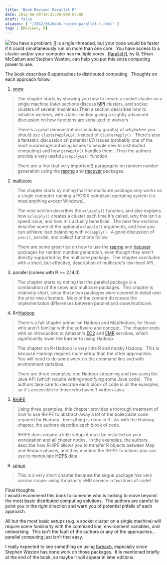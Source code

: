 ```yaml
---
title: 'Book Review: Parallel R'
date: 2012-06-05T10:31:00.000-05:00
draft: false
aliases: [ "/2012/06/book-review-parallel-r.html" ]
tags : [Reviews, R]
---
```


[![](http://ws.assoc-amazon.com/widgets/q?_encoding=UTF8&Format=_SL160_&ASIN=1449309925&MarketPlace=US&ID=AsinImage&WS=1&tag=fotr09-20&ServiceVersion=20070822)](http://www.amazon.com/gp/product/1449309925/ref=as_li_ss_il?ie=UTF8&tag=fotr09-20&linkCode=as2&camp=1789&creative=390957&creativeASIN=1449309925)You have a problem: [R](http://www.r-project.org/) is single-threaded, but your code would be faster if it could simultaneously run on more than one core.  You have access to a cluster and/or your computer has multiple cores.  [Parallel R](http://www.amazon.com/gp/product/1449309925/ref=as_li_ss_tl?ie=UTF8&tag=fosstrading-20&linkCode=as2&camp=1789&creative=390957&creativeASIN=1449309925), by Q. Ethan McCallum and Stephen Weston, can help you put this extra computing power to use.  
  
The book describes 6 approaches to distributed computing.  Thoughts on each approach follow:  
  
1) [snow](http://cran.r-project.org/web/packages/snow/)  

> The chapter starts by showing you how to create a socket cluster on a single machine (later sections discuss [MPI](http://www.open-mpi.org/) clusters, and socket clusters of several machines).Then a section describes how to initialize workers, with a later section giving a slightly advanced discussion on how functions are serialized to workers.  
>   
> There's a great demonstration (including graphs) of why/when you should use `clusterApplyLB()` instead of `clusterApply()`.  There's also a fantastic discussion on potential I/O issues (probably one of the most surprising/confusing issues to people new to distributed computing) and how `parApply()` handles them.  Then the authors provide a very useful `parApplyLB()` function.  
>   
> There are a few (but very important!) paragraphs on random number generation using the [rsprng](http://cran.r-project.org/web/packages/rsprng/index.html) and [rlecuyer](http://cran.r-project.org/web/packages/rlecuyer/index.html) packages.

2) [multicore](http://cran.r-project.org/web/packages/multicore/)  

> The chapter starts by noting that the multicore package only works on a single computer running a POSIX compliant operating system (i.e. most anything _except_ Windows).  
>   
> The next section describes the `mclapply()` function, and also explains how `mclapply()` creates a cluster each time it's called, why this isn't a speed issue, and how it is actually beneficial.  The next few sections describe some of the optional `mclapply()` arguments, and how you can achieve load balancing with `mclapply()`.  A good discussion of `pvec()`, parallel, and collect functions follow.  
>   
> There are some great tips on how to use the [rsprng](http://cran.r-project.org/web/packages/rsprng/index.html) and [rlecuyer](http://cran.r-project.org/web/packages/rlecuyer/index.html) packages for random number generation, even though they aren't directly supported by the multicore package.  The chapter concludes with a short, but effective, description of multicore's low-level API.

3) parallel (comes with R >= 2.14.0)  

> The chapter starts by noting that the parallel package is a combination of the snow and multicore packages.  This chapter is relatively short, since those two packages were covered in detail over the prior two chapters.  Most of the content discusses the implementation differences between parallel and snow/multicore.

4) R+[Hadoop](http://hadoop.apache.org/)  

> There's a full chapter primer on Hadoop and MapReduce, for those who aren't familiar with the software and concept.  The chapter ends with an introduction to Amazon's [EC2](http://aws.amazon.com/ec2/) and [EMR](http://aws.amazon.com/elasticmapreduce/) services, which significantly lower the barrier to using Hadoop.  
>   
> The chapter on R+Hadoop is very little R and mostly Hadoop.  This is because Hadoop requires more setup than the other approaches.  You will need to do some work on the command line and with environment variables.  
>   
> There are three examples; one Hadoop streaming and two using the Java API (which require writing/modifying some Java code).  The authors take care to describe each block of code in all the examples, so it's accessible to those who haven't written Java.

5) [RHIPE](http://www.rhipe.org/)  

> Using three examples, this chapter provides a thorough treatment of how to use RHIPE to abstract-away a lot of the boilerplate code required for Hadoop.  Everything is done in R.  As with the Hadoop chapter, the authors describe each block of code.  
>   
> RHIPE does require a little setup: it must be installed on your workstation and all cluster nodes.  In the examples, the authors describe how RHIPE allows you to transfer R objects between Map and Reduce phases, and they mention the RHIPE functions you can use to manipulate [HDFS](http://en.wikipedia.org/wiki/HDFS#Hadoop_Distributed_File_System) data.

6) [segue](http://code.google.com/p/segue/)  

> This is a very short chapter because the segue package has very narrow scope: using Amazon's EMR service in two lines of code!

Final thoughts:  
I would recommend this book to someone who is looking to move beyond the most basic distributed computing solutions.  The authors are careful to point you in the right direction and warn you of potential pitfalls of each approach.  
  
All but the most basic setups (e.g. a socket cluster on a single machine) will require some familiarity with the command line, environment variables, and networking.  This isn't the fault of the authors or any of the approaches... parallel computing just isn't that easy.  
  
I really expected to see something on using [foreach](http://cran.r-project.org/web/packages/foreach/), especially since Stephen Weston has done work on those packages.  It is mentioned briefly at the end of the book, so maybe it will appear in later editions.
